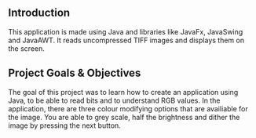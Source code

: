 **Introduction**
---
This application is made using Java and libraries like JavaFx, JavaSwing and JavaAWT. It reads uncompressed TIFF images and displays them on the screen.

**Project Goals & Objectives**
---
The goal of this project was to learn how to create an application using Java, to be able to read bits and to understand RGB values. In the application, there are three colour modifying options that are availiable for the image. You are able to grey scale, half the brightness and dither the image by pressing the next button.
